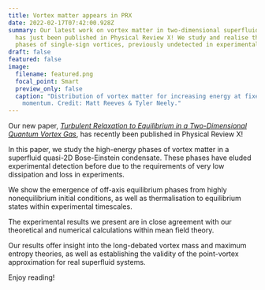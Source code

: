 ```yaml
---
title: Vortex matter appears in PRX
date: 2022-02-17T07:42:00.928Z
summary: Our latest work on vortex matter in two-dimensional superfluid systems
  has just been published in Physical Review X! We study and realise the high-energy 
  phases of single-sign vortices, previously undetected in experimental systems. 
draft: false
featured: false
image:
  filename: featured.png
  focal_point: Smart
  preview_only: false
  caption: "Distribution of vortex matter for increasing energy at fixed angular
    momentum. Credit: Matt Reeves & Tyler Neely."
---
```

Our new paper, *[Turbulent Relaxation to Equilibrium in a Two-Dimensional Quantum Vortex 
Gas](https://journals.aps.org/prx/abstract/10.1103/PhysRevX.12.011031)*, has recently been published in Physical Review X!

In this paper, we study the high-energy phases of vortex matter in a superfluid quasi-2D Bose-Einstein condensate. These 
phases have eluded experimental detection before due to the requirements of very low dissipation and loss in experiments.

We show the emergence of off-axis equilibrium phases from highly nonequilibrium initial conditions, as well as 
thermalisation to equilibrium states within experimental timescales.

The experimental results we present are in close agreement with our theoretical and numerical calculations within mean field theory.

Our results offer insight into the long-debated vortex mass and maximum entropy theories, as well as establishing the 
validity of the point-vortex approximation for real superfluid systems.

Enjoy reading!
